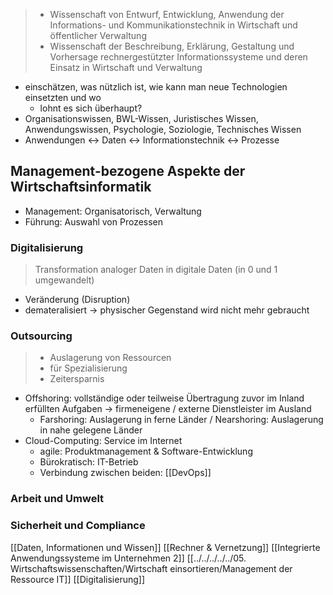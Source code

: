 >- Wissenschaft von Entwurf, Entwicklung, Anwendung der Informations- und Kommunikationstechnik in Wirtschaft und öffentlicher Verwaltung
>- Wissenschaft der Beschreibung, Erklärung, Gestaltung und Vorhersage rechnergestützter Informationssysteme und deren Einsatz in Wirtschaft und Verwaltung


- einschätzen, was nützlich ist, wie kann man neue Technologien einsetzten und wo
	- lohnt es sich überhaupt?
- Organisationswissen, BWL-Wissen, Juristisches Wissen, Anwendungswissen, Psychologie, Soziologie, Technisches Wissen
- Anwendungen <-> Daten <-> Informationstechnik <-> Prozesse

## Management-bezogene Aspekte der Wirtschaftsinformatik
- Management: Organisatorisch, Verwaltung
- Führung: Auswahl von Prozessen

### Digitalisierung
>Transformation analoger Daten in digitale Daten (in 0 und 1 umgewandelt)
- Veränderung (Disruption)
- demateralisiert -> physischer Gegenstand wird nicht mehr gebraucht

### Outsourcing
>- Auslagerung von Ressourcen 
>- für Spezialisierung
>- Zeitersparnis
- Offshoring: vollständige oder teilweise Übertragung zuvor im Inland erfüllten Aufgaben -> firmeneigene / externe Dienstleister im Ausland
	- Farshoring: Auslagerung in ferne Länder / Nearshoring: Auslagerung in nahe gelegene Länder
- Cloud-Computing: Service im Internet
	- agile: Produktmanagement & Software-Entwicklung
	- Bürokratisch: IT-Betrieb 
	- Verbindung zwischen beiden: [[DevOps]]

### Arbeit und Umwelt

### Sicherheit und Compliance

[[Daten, Informationen und Wissen]]
[[Rechner & Vernetzung]]
[[Integrierte Anwendungssysteme im Unternehmen 2]]
[[../../../../../05. Wirtschaftswissenschaften/Wirtschaft einsortieren/Management der Ressource IT]]
[[Digitalisierung]]
